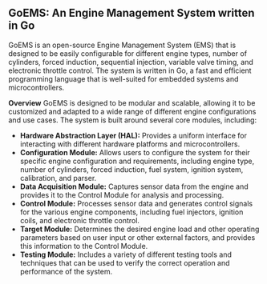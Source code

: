 ## GoEMS: An Engine Management System written in Go

GoEMS is an open-source Engine Management System (EMS) that is designed to be easily configurable for different engine types, number of cylinders, forced induction, sequential injection, variable valve timing, and electronic throttle control. The system is written in Go, a fast and efficient programming language that is well-suited for embedded systems and microcontrollers.

**Overview**
GoEMS is designed to be modular and scalable, allowing it to be customized and adapted to a wide range of different engine configurations and use cases. The system is built around several core modules, including:

 - **Hardware Abstraction Layer (HAL):** Provides a uniform interface for interacting with different hardware platforms and
   microcontrollers.
 - **Configuration Module:** Allows users to configure the system for their specific engine configuration and requirements, including
   engine type, number of cylinders, forced induction, fuel system,
   ignition system, calibration, and parser.
 - **Data Acquisition Module:** Captures sensor data from the engine and provides it to the Control Module for analysis and processing.
 - **Control Module:** Processes sensor data and generates control signals for the various engine components, including fuel injectors,
   ignition coils, and electronic throttle control.
 - **Target Module:** Determines the desired engine load and other operating parameters based on user input or other external factors,
   and provides this information to the Control Module.
 - **Testing Module:** Includes a variety of different testing tools and techniques that can be used to verify the correct operation and
   performance of the system.
